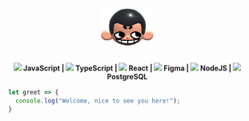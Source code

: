<div align="center">
  <img height="75px" src="khicon.png" alt="logo">
</div>
<br>

<p align="center">
  <b><img width="12" src="https://skillicons.dev/icons?i=javascript"/> JavaScript | <img width="12" src="https://skillicons.dev/icons?i=typescript"/> TypeScript | <img width="12" src="https://skillicons.dev/icons?i=react"/> React | <img width="12" src="https://skillicons.dev/icons?i=figma"/> Figma | <img width="12" src="https://skillicons.dev/icons?i=nodejs"/> NodeJS | <img width="12" src="https://skillicons.dev/icons?i=postgresql"/> PostgreSQL</b>
</p>

```js
  let greet => {
    console.log("Welcome, nice to see you here!");
  }
```

